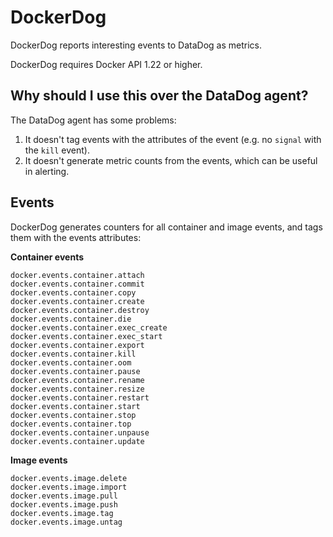 # DockerDog

DockerDog reports interesting events to DataDog as metrics.

DockerDog requires Docker API 1.22 or higher.

## Why should I use this over the DataDog agent?

The DataDog agent has some problems:

1. It doesn't tag events with the attributes of the event (e.g. no `signal` with the `kill` event).
2. It doesn't generate metric counts from the events, which can be useful in alerting.

## Events

DockerDog generates counters for all container and image events, and tags them with the events attributes:

**Container events**

```
docker.events.container.attach
docker.events.container.commit
docker.events.container.copy
docker.events.container.create
docker.events.container.destroy
docker.events.container.die
docker.events.container.exec_create
docker.events.container.exec_start
docker.events.container.export
docker.events.container.kill
docker.events.container.oom
docker.events.container.pause
docker.events.container.rename
docker.events.container.resize
docker.events.container.restart
docker.events.container.start
docker.events.container.stop
docker.events.container.top
docker.events.container.unpause
docker.events.container.update
```

**Image events**

```
docker.events.image.delete
docker.events.image.import
docker.events.image.pull
docker.events.image.push
docker.events.image.tag
docker.events.image.untag
```
